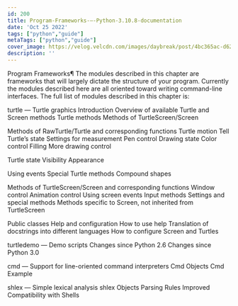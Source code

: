 ```yaml
---
id: 200
title: Program-Frameworks-—-Python-3.10.8-documentation
date: 'Oct 25 2022'
tags: ["python","guide"]
metaTags: ["python","guide"]
cover_image: https://velog.velcdn.com/images/daybreak/post/4bc365ac-d62b-4417-a21a-735f6432fb2d/python001.png
description: ''
---
```



Program Frameworks¶
The modules described in this chapter are frameworks that will largely dictate
the structure of your program.  Currently the modules described  here are all
oriented toward writing command-line interfaces.
The full list of modules described in this chapter is:


turtle — Turtle graphics
Introduction
Overview of available Turtle and Screen methods
Turtle methods
Methods of TurtleScreen/Screen


Methods of RawTurtle/Turtle and corresponding functions
Turtle motion
Tell Turtle’s state
Settings for measurement
Pen control
Drawing state
Color control
Filling
More drawing control


Turtle state
Visibility
Appearance


Using events
Special Turtle methods
Compound shapes


Methods of TurtleScreen/Screen and corresponding functions
Window control
Animation control
Using screen events
Input methods
Settings and special methods
Methods specific to Screen, not inherited from TurtleScreen


Public classes
Help and configuration
How to use help
Translation of docstrings into different languages
How to configure Screen and Turtles


turtledemo — Demo scripts
Changes since Python 2.6
Changes since Python 3.0


cmd — Support for line-oriented command interpreters
Cmd Objects
Cmd Example


shlex — Simple lexical analysis
shlex Objects
Parsing Rules
Improved Compatibility with Shells






